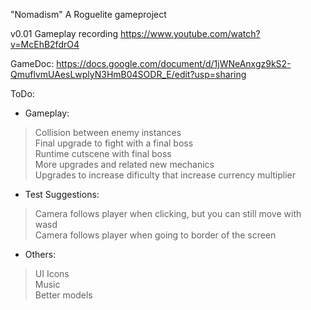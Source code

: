 "Nomadism" 
A Roguelite gameproject

v0.01 Gameplay recording
https://www.youtube.com/watch?v=McEhB2fdrO4

GameDoc: https://docs.google.com/document/d/1jWNeAnxgz9kS2-QmuflvmUAesLwplyN3HmB04SODR_E/edit?usp=sharing

ToDo:

- Gameplay:
> Collision between enemy instances<br>
> Final upgrade to fight with a final boss<br>
> Runtime cutscene with final boss<br>
> More upgrades and related new mechanics<br>
> Upgrades to increase dificulty that increase currency multiplier<br>

- Test Suggestions:
> Camera follows player when clicking, but you can still move with wasd<br>
> Camera follows player when going to border of the screen<br>

- Others:
> UI Icons<br>
> Music<br>
> Better models<br>
